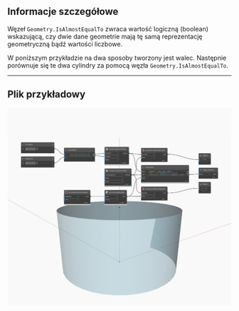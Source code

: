 ## Informacje szczegółowe
Węzeł `Geometry.IsAlmostEqualTo` zwraca wartość logiczną (boolean) wskazującą, czy dwie dane geometrie mają tę samą reprezentację geometryczną bądź wartości liczbowe.

W poniższym przykładzie na dwa sposoby tworzony jest walec. Następnie porównuje się te dwa cylindry za pomocą węzła `Geometry.IsAlmostEqualTo`.
___
## Plik przykładowy

![Geometry.IsAlmostEqualTo](./Autodesk.DesignScript.Geometry.Geometry.IsAlmostEqualTo_img.jpg)
